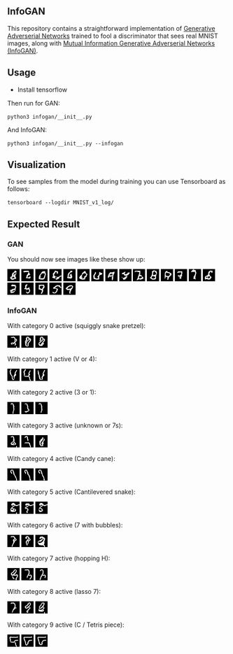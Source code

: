 InfoGAN
-------

This repository contains a straightforward implementation of [Generative Adverserial Networks](https://arxiv.org/abs/1406.2661) trained to fool a discriminator that sees real MNIST images, along with [Mutual Information Generative Adverserial Networks (InfoGAN)](https://arxiv.org/abs/1606.03657).

## Usage

* Install tensorflow

Then run for GAN:

```
python3 infogan/__init__.py
```

And InfoGAN:

```
python3 infogan/__init__.py --infogan
```

## Visualization

To see samples from the model during training you can use Tensorboard as follows:

```
tensorboard --logdir MNIST_v1_log/
```

## Expected Result

### GAN

You should now see images like these show up:

![fake number](sample_images/gan/individualImage.png)
![fake number](sample_images/gan/individualImage-1.png)
![fake number](sample_images/gan/individualImage-2.png)
![fake number](sample_images/gan/individualImage-3.png)
![fake number](sample_images/gan/individualImage-4.png)
![fake number](sample_images/gan/individualImage-5.png)
![fake number](sample_images/gan/individualImage-6.png)
![fake number](sample_images/gan/individualImage-7.png)
![fake number](sample_images/gan/individualImage-8.png)
![fake number](sample_images/gan/individualImage-9.png)
![fake number](sample_images/gan/individualImage-10.png)
![fake number](sample_images/gan/individualImage-11.png)
![fake number](sample_images/gan/individualImage-12.png)
![fake number](sample_images/gan/individualImage-13.png)
![fake number](sample_images/gan/individualImage-14.png)
![fake number](sample_images/gan/individualImage-15.png)
![fake number](sample_images/gan/individualImage-16.png)
![fake number](sample_images/gan/individualImage-17.png)
![fake number](sample_images/gan/individualImage-18.png)
![fake number](sample_images/gan/individualImage-19.png)

### InfoGAN

With category 0 active (squiggly snake pretzel):

![fake number](sample_images/infogan/class_0/individualImage.png)
![fake number](sample_images/infogan/class_0/individualImage-1.png)
![fake number](sample_images/infogan/class_0/individualImage-2.png)

With category 1 active (V or 4):

![fake number](sample_images/infogan/class_1/individualImage.png)
![fake number](sample_images/infogan/class_1/individualImage-1.png)
![fake number](sample_images/infogan/class_1/individualImage-2.png)

With category 2 active (3 or 1):

![fake number](sample_images/infogan/class_2/individualImage.png)
![fake number](sample_images/infogan/class_2/individualImage-1.png)
![fake number](sample_images/infogan/class_2/individualImage-2.png)

With category 3 active (unknown or 7s):

![fake number](sample_images/infogan/class_3/individualImage.png)
![fake number](sample_images/infogan/class_3/individualImage-1.png)
![fake number](sample_images/infogan/class_3/individualImage-2.png)

With category 4 active (Candy cane):

![fake number](sample_images/infogan/class_4/individualImage.png)
![fake number](sample_images/infogan/class_4/individualImage-1.png)
![fake number](sample_images/infogan/class_4/individualImage-2.png)

With category 5 active (Cantilevered snake):

![fake number](sample_images/infogan/class_5/individualImage.png)
![fake number](sample_images/infogan/class_5/individualImage-1.png)
![fake number](sample_images/infogan/class_5/individualImage-2.png)

With category 6 active (7 with bubbles):

![fake number](sample_images/infogan/class_6/individualImage.png)
![fake number](sample_images/infogan/class_6/individualImage-1.png)
![fake number](sample_images/infogan/class_6/individualImage-2.png)

With category 7 active (hopping H):

![fake number](sample_images/infogan/class_7/individualImage.png)
![fake number](sample_images/infogan/class_7/individualImage-1.png)
![fake number](sample_images/infogan/class_7/individualImage-2.png)

With category 8 active (lasso 7):

![fake number](sample_images/infogan/class_8/individualImage.png)
![fake number](sample_images/infogan/class_8/individualImage-1.png)
![fake number](sample_images/infogan/class_8/individualImage-2.png)

With category 9 active (C / Tetris piece):

![fake number](sample_images/infogan/class_9/individualImage.png)
![fake number](sample_images/infogan/class_9/individualImage-1.png)
![fake number](sample_images/infogan/class_9/individualImage-2.png)



